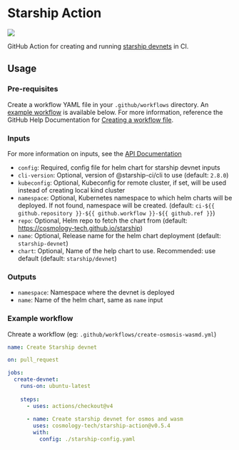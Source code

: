 # Starship Action

[![](https://github.com/cosmology-tech/starship-action/workflows/Test/badge.svg?branch=main)](https://github.com/cosmology-tech/starship-action/actions)

GitHub Action for creating and running [starship devnets](https://github.com/cosmology-tech/starship) in CI.

## Usage

### Pre-requisites

Create a workflow YAML file in your `.github/workflows` directory. An [example workflow](#example-workflow) is available below.
For more information, reference the GitHub Help Documentation for [Creating a workflow file](https://help.github.com/en/articles/configuring-a-workflow#creating-a-workflow-file).

### Inputs

For more information on inputs, see the [API Documentation](https://developer.github.com/v3/repos/releases/#input)

- `config`: Required, config file for helm chart for starship devnet inputs
- `cli-version`: Optional, version of @starship-ci/cli to use (default: `2.8.0`)
- `kubeconfig`: Optional, Kubeconfig for remote cluster, if set, will be used instead of creating local kind cluster
- `namespace`: Optional, Kubernetes namespace to which helm charts will be deployed. If not found, namespace will be created. (default: `ci-${{ github.repository }}-${{ github.workflow }}-${{ github.ref }}`)
- `repo`: Optional, Helm repo to fetch the chart from (default: https://cosmology-tech.github.io/starship)
- `name`: Optional, Release name for the helm chart deployment (default: `starship-devnet`)
- `chart`: Optional, Name of  the help chart to use. Recommended: use default (default: `starship/devnet`)

### Outputs
- `namespace`: Namespace where the devnet is deployed
- `name`: Name of the helm chart, same as `name` input

### Example workflow

Chreate a workflow (eg: `.github/workflows/create-osmosis-wasmd.yml`)
```yaml
name: Create Starship devnet

on: pull_request

jobs:
  create-devnet:
    runs-on: ubuntu-latest
    
    steps:
      - uses: actions/checkout@v4
        
      - name: Create starship devnet for osmos and wasm
        uses: cosmology-tech/starship-action@v0.5.4
        with:
          config: ./starship-config.yaml
```
